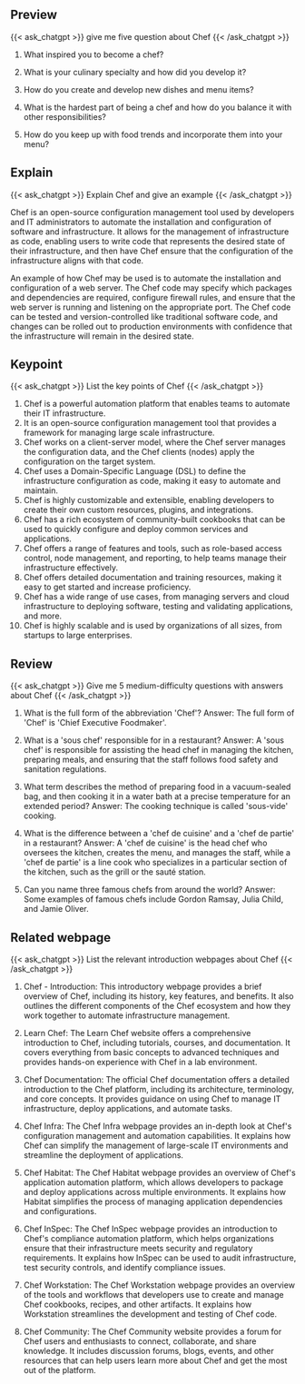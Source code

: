 ## Preview
{{< ask_chatgpt >}}
give me five question about Chef
{{< /ask_chatgpt >}}



1. What inspired you to become a chef? 

2. What is your culinary specialty and how did you develop it? 

3. How do you create and develop new dishes and menu items? 

4. What is the hardest part of being a chef and how do you balance it with other responsibilities? 

5. How do you keep up with food trends and incorporate them into your menu?   

## Explain
{{< ask_chatgpt >}}
Explain Chef and give an example
{{< /ask_chatgpt >}}



Chef is an open-source configuration management tool used by developers and IT administrators to automate the installation and configuration of software and infrastructure. It allows for the management of infrastructure as code, enabling users to write code that represents the desired state of their infrastructure, and then have Chef ensure that the configuration of the infrastructure aligns with that code.

An example of how Chef may be used is to automate the installation and configuration of a web server. The Chef code may specify which packages and dependencies are required, configure firewall rules, and ensure that the web server is running and listening on the appropriate port. The Chef code can be tested and version-controlled like traditional software code, and changes can be rolled out to production environments with confidence that the infrastructure will remain in the desired state.   

## Keypoint
{{< ask_chatgpt >}}
List the key points of Chef
{{< /ask_chatgpt >}}



1. Chef is a powerful automation platform that enables teams to automate their IT infrastructure.
2. It is an open-source configuration management tool that provides a framework for managing large scale infrastructure.
3. Chef works on a client-server model, where the Chef server manages the configuration data, and the Chef clients (nodes) apply the configuration on the target system.
4. Chef uses a Domain-Specific Language (DSL) to define the infrastructure configuration as code, making it easy to automate and maintain.
5. Chef is highly customizable and extensible, enabling developers to create their own custom resources, plugins, and integrations.
6. Chef has a rich ecosystem of community-built cookbooks that can be used to quickly configure and deploy common services and applications.
7. Chef offers a range of features and tools, such as role-based access control, node management, and reporting, to help teams manage their infrastructure effectively.
8. Chef offers detailed documentation and training resources, making it easy to get started and increase proficiency.
9. Chef has a wide range of use cases, from managing servers and cloud infrastructure to deploying software, testing and validating applications, and more.
10. Chef is highly scalable and is used by organizations of all sizes, from startups to large enterprises.   

## Review
{{< ask_chatgpt >}}
Give me 5 medium-difficulty questions with answers about Chef
{{< /ask_chatgpt >}}



1. What is the full form of the abbreviation 'Chef'?
Answer: The full form of 'Chef' is 'Chief Executive Foodmaker'.

2. What is a 'sous chef' responsible for in a restaurant?
Answer: A 'sous chef' is responsible for assisting the head chef in managing the kitchen, preparing meals, and ensuring that the staff follows food safety and sanitation regulations.

3. What term describes the method of preparing food in a vacuum-sealed bag, and then cooking it in a water bath at a precise temperature for an extended period?
Answer: The cooking technique is called 'sous-vide' cooking.

4. What is the difference between a 'chef de cuisine' and a 'chef de partie' in a restaurant?
Answer: A 'chef de cuisine' is the head chef who oversees the kitchen, creates the menu, and manages the staff, while a 'chef de partie' is a line cook who specializes in a particular section of the kitchen, such as the grill or the sauté station.

5. Can you name three famous chefs from around the world?
Answer: Some examples of famous chefs include Gordon Ramsay, Julia Child, and Jamie Oliver.   

## Related webpage
{{< ask_chatgpt >}}
List the relevant introduction webpages about Chef
{{< /ask_chatgpt >}}



1. Chef - Introduction: This introductory webpage provides a brief overview of Chef, including its history, key features, and benefits. It also outlines the different components of the Chef ecosystem and how they work together to automate infrastructure management.

2. Learn Chef: The Learn Chef website offers a comprehensive introduction to Chef, including tutorials, courses, and documentation. It covers everything from basic concepts to advanced techniques and provides hands-on experience with Chef in a lab environment.

3. Chef Documentation: The official Chef documentation offers a detailed introduction to the Chef platform, including its architecture, terminology, and core concepts. It provides guidance on using Chef to manage IT infrastructure, deploy applications, and automate tasks.

4. Chef Infra: The Chef Infra webpage provides an in-depth look at Chef's configuration management and automation capabilities. It explains how Chef can simplify the management of large-scale IT environments and streamline the deployment of applications.

5. Chef Habitat: The Chef Habitat webpage provides an overview of Chef's application automation platform, which allows developers to package and deploy applications across multiple environments. It explains how Habitat simplifies the process of managing application dependencies and configurations.

6. Chef InSpec: The Chef InSpec webpage provides an introduction to Chef's compliance automation platform, which helps organizations ensure that their infrastructure meets security and regulatory requirements. It explains how InSpec can be used to audit infrastructure, test security controls, and identify compliance issues.

7. Chef Workstation: The Chef Workstation webpage provides an overview of the tools and workflows that developers use to create and manage Chef cookbooks, recipes, and other artifacts. It explains how Workstation streamlines the development and testing of Chef code.

8. Chef Community: The Chef Community website provides a forum for Chef users and enthusiasts to connect, collaborate, and share knowledge. It includes discussion forums, blogs, events, and other resources that can help users learn more about Chef and get the most out of the platform.   

